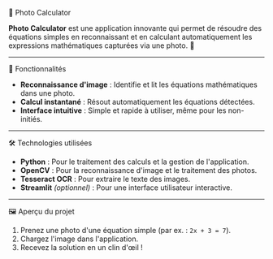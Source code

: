   📸 Photo Calculator  

**Photo Calculator** est une application innovante qui permet de résoudre des équations simples en reconnaissant et en calculant automatiquement les expressions mathématiques capturées via une photo. 🚀  

---

  🌟 Fonctionnalités  
- **Reconnaissance d'image** : Identifie et lit les équations mathématiques dans une photo.  
- **Calcul instantané** : Résout automatiquement les équations détectées.  
- **Interface intuitive** : Simple et rapide à utiliser, même pour les non-initiés.  

---

  🛠️ Technologies utilisées  
- **Python** : Pour le traitement des calculs et la gestion de l'application.  
- **OpenCV** : Pour la reconnaissance d'image et le traitement des photos.  
- **Tesseract OCR** : Pour extraire le texte des images.  
- **Streamlit** *(optionnel)* : Pour une interface utilisateur interactive.  

---

  🖼️ Aperçu du projet  
1. Prenez une photo d'une équation simple (par ex. : `2x + 3 = 7`).  
2. Chargez l'image dans l'application.  
3. Recevez la solution en un clin d'œil !  
